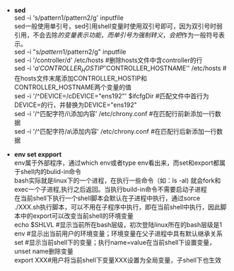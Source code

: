 + **sed**  
sed -i 's/pattern1/pattern2/g' inputfile  
sed一般使用单引号，sed引用shell变量时使用双引号即可，因为双引号时弱引用，不会去除$的变量表示功能，而单引号为强制转义，会把$作为一般符号表示。  
sed -i "s/$pattern1/$pattern2/g" inputfile   
sed -i '/controller/d' /etc/hosts #删除hosts文件中含controller的行    
sed -i '$a 'CONTROLLER_HOSTIP' '$CONTROLLER_HOSTNAME'' /etc/hosts #在hosts文件末尾添加CONTROLLER_HOSTIP和CONTROLLER_HOSTNAME两个变量的值  
sed -i '/^DEVICE=/cDEVICE="ens192"' $ifcfgDir #匹配文件中首行为DEVICE=的行，并替换为DEVICE="ens192"  
sed -i '/^匹配字符/i\添加内容' /etc/chrony.conf #在匹配行前新添加一行数据   
sed -i '/^匹配字符/a\添加内容' /etc/chrony.conf #在匹配行后新添加一行数据  

+ **env set expport**  
env属于外部程序，通过which env或者type env看出来，而set和export都属于shell内的bulid-in命令    
bash实际就是linux下的一个进程，在执行一些命令（如：ls -al) 就会fork和exec一个子进程,执行之后返回。当执行build-in命令不需要启动子进程    
在当前shell下执行一个shell脚本会默认在子进程中执行，通过sorce ./XXX.sh执行脚本，可以不用在子程序中执行，即在当前shell中执行，因此脚本中的export可以改变当前shell的环境变量     
echo $SHLVL #显示当前所在bash层级，初次登陆linux所在的bash层级是1  
env #显示出当前用户的环境变量；环境变量在父子进程中具有默认继承关系  
set #显示当前shell下的变量；执行name=value在当前shell下设置变量，unset name删除变量  
export XXX#用户将当前shell下变量XXX设置为全局变量，子shell下也生效  
